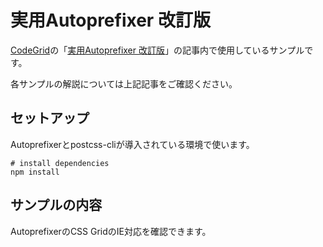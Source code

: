 # 実用Autoprefixer 改訂版

[CodeGrid](http://www.codegrid.net/)の「[実用Autoprefixer 改訂版](https://app.codegrid.net/series/2019-autoprefixer)」の記事内で使用しているサンプルです。

各サンプルの解説については上記記事をご確認ください。


## セットアップ

Autoprefixerとpostcss-cliが導入されている環境で使います。

```
# install dependencies
npm install
```

## サンプルの内容

AutoprefixerのCSS GridのIE対応を確認できます。
